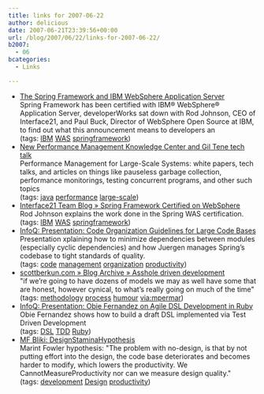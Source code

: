 ```yaml
---
title: links for 2007-06-22
author: delicious
date: 2007-06-21T23:39:56+00:00
url: /blog/2007/06/22/links-for-2007-06-22/
b2007:
  - 06
bcategories:
  - Links

---
```

  * <div>
      <a href="http://www.ibm.com/developerworks/websphere/library/techarticles/0706_johnsonbuck/0706_johnsonbuck.html">The Spring Framework and IBM WebSphere Application Server</a>
    </div>
    
    <div>
      Spring Framework has been certified with IBM® WebSphere® Application Server, developerWorks sat down with Rod Johnson, CEO of Interface21, and Paul Buck, Director of WebSphere Open Source at IBM, to find out what this announcement means to developers an
    </div>
    
    <div>
      (tags: <a href="http://del.icio.us/frodenas/IBM">IBM</a> <a href="http://del.icio.us/frodenas/WAS">WAS</a> <a href="http://del.icio.us/frodenas/springframework">springframework</a>)
    </div>

  * <div>
      <a href="http://www.theserverside.com/news/thread.tss?thread_id=45897">New Performance Management Knowledge Center and Gil Tene tech talk</a>
    </div>
    
    <div>
      Performance Management for Large-Scale Systems: white papers, tech talks, and articles on things like pauseless garbage collection, performance monitorings, testing concurrent programs, and other such topics
    </div>
    
    <div>
      (tags: <a href="http://del.icio.us/frodenas/java">java</a> <a href="http://del.icio.us/frodenas/performance">performance</a> <a href="http://del.icio.us/frodenas/large-scale">large-scale</a>)
    </div>

  * <div>
      <a href="http://blog.interface21.com/main/2007/06/21/spring-framework-certified-on-websphere/">Interface21 Team Blog » Spring Framework Certified on WebSphere</a>
    </div>
    
    <div>
      Rod Johnson explains the work done in the Spring WAS certification.
    </div>
    
    <div>
      (tags: <a href="http://del.icio.us/frodenas/IBM">IBM</a> <a href="http://del.icio.us/frodenas/WAS">WAS</a> <a href="http://del.icio.us/frodenas/springframework">springframework</a>)
    </div>

  * <div>
      <a href="http://www.infoq.com/news/2007/06/large-code-bases">InfoQ: Presentation: Code Organization Guidelines for Large Code Bases</a>
    </div>
    
    <div>
      Presentation xplaining how to minimize dependencies between modules (especially cyclic dependencies) and how Juergen manages Spring&#8217;s codebase to tight standards of quality.
    </div>
    
    <div>
      (tags: <a href="http://del.icio.us/frodenas/code">code</a> <a href="http://del.icio.us/frodenas/management">management</a> <a href="http://del.icio.us/frodenas/organization">organization</a> <a href="http://del.icio.us/frodenas/productivity">productivity</a>)
    </div>

  * <div>
      <a href="http://www.scottberkun.com/blog/2007/asshole-driven-development/">scottberkun.com » Blog Archive » Asshole driven development</a>
    </div>
    
    <div>
      "if we’re going to have dozens of models we may as well have some that are honest, however cynical, to what’s really going on much of the time"
    </div>
    
    <div>
      (tags: <a href="http://del.icio.us/frodenas/methodology">methodology</a> <a href="http://del.icio.us/frodenas/process">process</a> <a href="http://del.icio.us/frodenas/humour">humour</a> <a href="http://del.icio.us/frodenas/via:mpermar">via:mpermar</a>)
    </div>

  * <div>
      <a href="http://www.infoq.com/news/2007/06/dsl-ruby-presentation-jaoo">InfoQ: Presentation: Obie Fernandez on Agile DSL Development in Ruby</a>
    </div>
    
    <div>
      Obie Fernandez shows how to build a draft DSL implemented via Test Driven Development
    </div>
    
    <div>
      (tags: <a href="http://del.icio.us/frodenas/DSL">DSL</a> <a href="http://del.icio.us/frodenas/TDD">TDD</a> <a href="http://del.icio.us/frodenas/Ruby">Ruby</a>)
    </div>

  * <div>
      <a href="http://martinfowler.com/bliki/DesignStaminaHypothesis.html">MF Bliki: DesignStaminaHypothesis</a>
    </div>
    
    <div>
      Marint Fowler hypothesis: "The problem with no-design, is that by not putting effort into the design, the code base deteriorates and becomes harder to modify, which lowers the productivity. We CannotMeasureProductivity nor can we measure design quality."
    </div>
    
    <div>
      (tags: <a href="http://del.icio.us/frodenas/development">development</a> <a href="http://del.icio.us/frodenas/Design">Design</a> <a href="http://del.icio.us/frodenas/productivity">productivity</a>)
    </div>